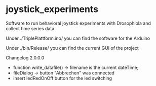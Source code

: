 # joystick_experiments
Software to run behavioral joystick experiments with Drosophiola and collect time series data

Under ./TriplePlattform.ino/ you can find the software for the Arduino

Under ./bin/Release/ you can find the current GUI of the project

Changelog 2.0.0.0

- function write_datafile() -> filename is the current dateTime; 
- fileDialog -> button "Abbrechen" was connected
- insert ledRedOnOff button for the led switching

